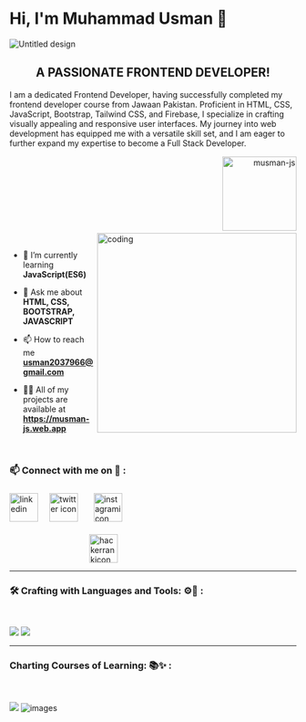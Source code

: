<h1 align="left">Hi, I'm Muhammad Usman 👋</h1>

![Untitled design](https://github.com/musman-js/musman-js/assets/142093838/8d32a082-a1d0-4fd4-bf26-1cc50ae744e3)

<h2 align = "center">A PASSIONATE FRONTEND DEVELOPER!</h2>
<p>I am a dedicated Frontend Developer, having successfully completed my frontend developer course from Jawaan Pakistan. Proficient in HTML, CSS, JavaScript, Bootstrap, Tailwind CSS, and Firebase, I specialize in crafting visually appealing and responsive user interfaces. My journey into web development has equipped me with a versatile skill set, and I am eager to further expand my expertise to become a Full Stack Developer.</p>
<br>

<p align="right"> <img src="https://komarev.com/ghpvc/?username=musman-js&label=Profile%20views&color=0e75b6&style=flat" alt="musman-js" style="margin-top: -30px; margin-bottom: 20px;"  width ="130px" heigth = "140px"/> </p>

<img src="https://github.com/musman-js/musman-js/assets/142093838/1306f38b-a74a-4a5d-a3a9-016c0d762c6f" alt="coding" width="350" align = "right" class="coding-gif" style="margin-top: -30px; margin-bottom: 15px">

- 🌱 I’m currently learning **JavaScript(ES6)** <br>

- 💬 Ask me about **HTML, CSS, BOOTSTRAP, JAVASCRIPT** <br>

- 📫 How to reach me **usman2037966@gmail.com**

- 👨‍💻 All of my projects are available at **https://musman-js.web.app** 

<br>

<h3 align="left">📫 Connect with me on 🔗        :</h3>
     <p align="left">
        <a href="https://www.linkedin.com/in/muhammad-usman-772296294/" target="_blank"><img align="center"
                src="https://skillicons.dev/icons?i=linkedin" height="50" width="50" alt="linkedin" /></a>
        <a href="https://www.facebook.com/profile.php?id=100063423567314" target="_blank" style="padding:8px"><img align="center" style="margin:8px"
                src="https://raw.githubusercontent.com/rahuldkjain/github-profile-readme-generator/master/src/images/icons/Social/facebook.svg" height="50" width="50" alt="twitter icon" /></a>
        <a href="https://www.instagram.com/usman.___here/" target="_blank" style="padding:8px"><img align="center"
                src="https://skillicons.dev/icons?i=instagram" alt="instagramicon" height="50" width="50" /></a> </p>
 <a href="https://www.hackerrank.com/profile/usmangamingyt671" target="_blank"><img src="https://raw.githubusercontent.com/rahuldkjain/github-profile-readme-generator/master/src/images/icons/Social/hackerrank.svg" alt="hackerrankicon" height="50" width="50"  style="margin-left: 10em;" ></a>


        
<hr>
<h3 align="left">
        🛠️ Crafting with Languages and Tools: ⚙️🔧 : </h3>
    <br>
<p  align ="left">
<!--         <img src="https://raw.githubusercontent.com/devicons/devicon/master/icons/bootstrap/bootstrap-plain-wordmark.svg" alt="" style="width: 50px;">
        <img src="https://raw.githubusercontent.com/devicons/devicon/master/icons/html5/html5-original-wordmark.svg" alt="" width="60px"> -->
	<img src="https://skillicons.dev/icons?i=html,bootstrap" />
        <img src="https://skillicons.dev/icons?i=git,github,vscode,tailwind,css,js,firebase" />
     
    
</p>
 <hr>
    
 <h3 align="left"> Charting Courses of Learning: 📚✨    :</h3>
 <br>   
<p align ="left"><img src="https://skillicons.dev/icons?i=nextjs" />
        <img src="https://skillicons.dev/icons?i=react,express,mongodb,nodejs,ts,flutter,dart,django" alt="images">
        
        
</p>
